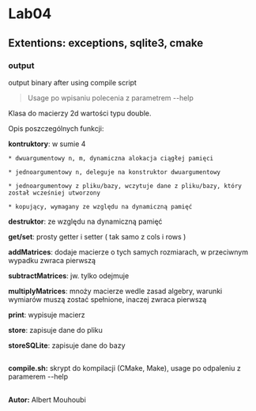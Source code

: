 # Lab04
## Extentions: exceptions, sqlite3, cmake

### output
output binary after using compile script
 > Usage po wpisaniu polecenia z parametrem --help

Klasa do macierzy 2d wartości typu double.

Opis poszczególnych funkcji:

**kontruktory**: w sumie 4

    * dwuargumentowy n, m, dynamiczna alokacja ciągłej pamięci

    * jednoargumentowy n, deleguje na konstruktor dwuargumentowy

    * jednoargumentowy z pliku/bazy, wczytuje dane z pliku/bazy, który został wcześniej utworzony

    * kopujący, wymagany ze względu na dynamiczną pamięć

**destruktor**: ze względu na dynamiczną pamięć

**get/set**: prosty getter i setter ( tak samo z cols i rows )

**addMatrices**: dodaje macierze o tych samych rozmiarach, w przeciwnym wypadku zwraca pierwszą

**subtractMatrices**: jw. tylko odejmuje

**multiplyMatrices**: mnoży macierze wedle zasad algebry, warunki wymiarów muszą zostać spełnione, inaczej zwraca pierwszą

**print**: wypisuje macierz

**store**: zapisuje dane do pliku

**storeSQLite**: zapisuje dane do bazy

##

**compile.sh:**
skrypt do kompilacji (CMake, Make), usage po odpaleniu z paramerem --help

##

**Autor:** Albert Mouhoubi
